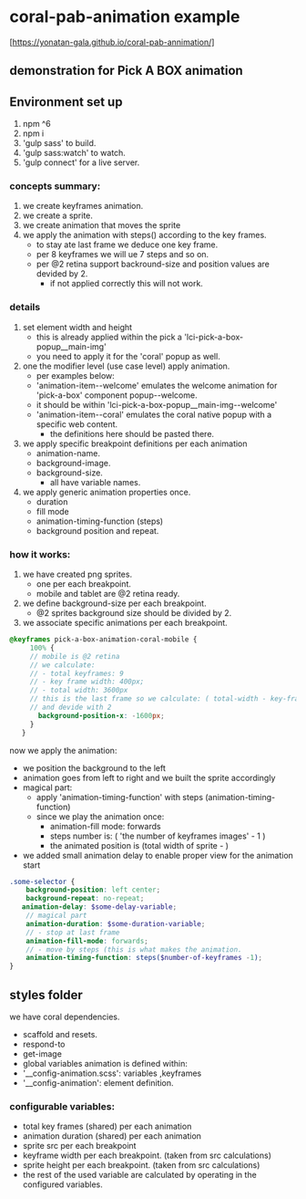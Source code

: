# coral-pab-animation example

[https://yonatan-gala.github.io/coral-pab-annimation/]

## demonstration for Pick A BOX animation

## Environment set up
1. npm ^6
2. npm i
3. 'gulp sass' to build.
4. 'gulp sass:watch' to watch.
5. 'gulp connect' for a live server.

### concepts summary:
1. we create keyframes animation.
2. we create a sprite.
3. we create animation that moves the sprite 
4. we apply the animation with steps() according to the key frames.
    -  to stay ate last frame we deduce one key frame.
    -  per 8 keyframes we will ue 7 steps and so on.  
    - per @2 retina support backround-size and position values are devided by 2.
      - if not applied correctly this will not work.

### details
1. set element width and height  
   -  this is already applied within the pick a 'lci-pick-a-box-popup__main-img'  
   -  you need to apply it for the 'coral' popup as well. 
2. one the modifier level (use case level) apply animation.
   -  per examples below: 
   -  'animation-item--welcome' emulates the welcome animation for 'pick-a-box' component popup--welcome.  
   -  it should be within 'lci-pick-a-box-popup__main-img--welcome'
   - 'animation-item--coral' emulates the coral native popup with a specific web content.
     - the definitions here should be pasted there.
3. we apply specific breakpoint definitions per each animation  
   -  animation-name.  
   -  background-image.  
   -  background-size.  
      -  all have variable names.
4. we apply generic animation properties once. 
   -  duration
   -  fill mode  
   - animation-timing-function (steps)  
   - background position and repeat.

### how it works:
1. we have created png sprites.
    -  one per each breakpoint.
    -  mobile and tablet are @2 retina ready.
2. we define background-size per each breakpoint.  
    - @2 sprites background size should be divided by 2.
3. we associate specific animations per each breakpoint. 
````scss 
@keyframes pick-a-box-animation-coral-mobile {
     100% {
     // mobile is @2 retina
     // we calculate:
     // - total keyframes: 9 
     // - key frame width: 400px;
     // - total width: 3600px
     // this is the last frame so we calculate: ( total-width - key-frame-width)
     // and devide with 2
       background-position-x: -1600px;
     }
   } 
````      
now we apply the animation: 
-  we position the background to the left
-  animation goes from left to right and we built the sprite accordingly
-  magical part: 
    -  apply 'animation-timing-function' with steps (animation-timing-function)
    - since we play the animation once: 
        -  animation-fill mode: forwards
        -  steps number is: ( 'the number of keyframes images' - 1 )
        -  the animated position is (total width of sprite - )  
-  we added small animation delay to enable proper view for the animation start
````scss
.some-selector {
    background-position: left center;
    background-repeat: no-repeat;
   animation-delay: $some-delay-variable;
    // magical part
    animation-duration: $some-duration-variable;
    // - stop at last frame
    animation-fill-mode: forwards;
    // - move by steps (this is what makes the animation.
    animation-timing-function: steps($number-of-keyframes -1);
}

````

## styles folder
we have coral dependencies. 
  - scaffold and resets. 
  - respond-to
  - get-image
  - global variables
animation is defined within:
  - '__config-animation.scss': variables ,keyframes 
  - '__config-animation': element definition.  
  
### configurable variables:
-  total key frames (shared) per each animation
-  animation duration (shared) per each animation
-  sprite src per each breakpoint
-  keyframe width per each breakpoint. (taken from src calculations)
-  sprite height per each breakpoint. (taken from src calculations)
-  the rest of the used variable are calculated by operating in the configured variables.
